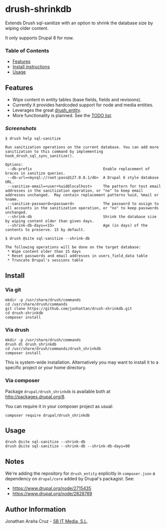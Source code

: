 # drush-shrinkdb

Extends Drush sql-sanitize with an option to shrink the database size by wiping older content.

It only supports Drupal 8 for now.

[Features]: #features
[Install]: #install
[Usage]: #usage


### Table of Contents

 * [Features][Features]
 * [Install instructions][Install]
 * [Usage][Usage]


## Features

 * Wipe content in entity tables (base fields, fields and revisions).
 * Currently it provides hardcoded support for node and media entities.
 * Leverages the great [drush_entity](https://www.drupal.org/project/drush_entity).
 * More functionality is planned. See the [TODO list](TODO.md).


### _Screenshots_


```
$ drush help sql-sanitize

Run sanitization operations on the current database. You can add more sanitization to this command by implementing hook_drush_sql_sync_sanitize().

Options:
 --db-prefix                                Enable replacement of braces in sanitize queries.
 --db-url=<mysql://root:pass@127.0.0.1/db>  A Drupal 6 style database URL.
 --sanitize-email=<user+%uid@localhost>     The pattern for test email addresses in the sanitization operation, or "no" to keep email addresses unchanged.  May contain replacement patterns %uid, %mail or %name.
 --sanitize-password=<password>             The password to assign to all accounts in the sanitization operation, or "no" to keep passwords unchanged.
 --shrink-db                                Shrink the database size by wiping content older than given days.
 --shrink-db-days=<15>                      Age (in days) of the contents to preserve. 15 by default.
```


```
$ drush @site sql-sanitize --shrink-db

The following operations will be done on the target database:
 * Wipe content older than 15 days
 * Reset passwords and email addresses in users_field_data table
 * Truncate Drupal's sessions table
```


## Install

### Via git

```
mkdir -p /usr/share/drush/commands
cd /usr/share/drush/commands
git clone https://github.com/jonhattan/drush-shrinkdb.git
cd drush-shrinkdb
composer install
```


### Via drush

```
mkdir -p /usr/share/drush/commands
drush dl drush_shrinkdb
cd /usr/share/drush/commands/drush_shrinkdb
composer install
```

This is system-wide installation. Alternatively you may want to install it
to a specific project or your home directory.


### Via composer

Package `drupal/drush_shrinkdb` is available both at http://packages.drupal.org/8.

You can require it in your composer project as usual:

```
composer require drupal/drush_shrinkdb
```


## Usage

```
drush @site sql-sanitize --shrink-db
drush @site sql-sanitize --shrink-db --shrink-db-days=90
```


## Notes

We're adding the repository for `drush_entity` explicitly in `composer.json`
a dependency on `drupal/core` added by Drupal's packagist. See:
 * https://www.drupal.org/node/2715435
 * https://www.drupal.org/node/2828769


## Author Information

Jonathan Araña Cruz - [SB IT Media, S.L](http://sbit.io).
